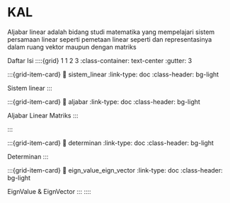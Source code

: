 # KAL
Aljabar linear adalah bidang studi matematika yang mempelajari sistem persamaan linear seperti pemetaan linear seperti dan representasinya dalam ruang vektor maupun dengan matriks



Daftar Isi
::::{grid} 1 1 2 3
:class-container: text-center
:gutter: 3

:::{grid-item-card}
:link: sistem_linear
:link-type: doc
:class-header: bg-light

Sistem linear
:::

:::{grid-item-card}
:link: aljabar
:link-type: doc
:class-header: bg-light

Aljabar Linear Matriks
:::

:::

:::{grid-item-card}
:link: determinan
:link-type: doc
:class-header: bg-light

Determinan
:::

:::{grid-item-card}
:link: eign_value_eign_vector
:link-type: doc
:class-header: bg-light

EignValue & EignVector
:::
::::